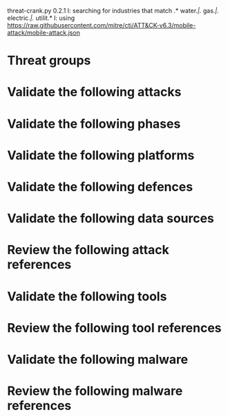 threat-crank.py 0.2.1
I: searching for industries that match .* water.*|.* gas.*|.* electric.*|.* utilit.*
I: using https://raw.githubusercontent.com/mitre/cti/ATT&CK-v6.3/mobile-attack/mobile-attack.json
# Threat groups


# Validate the following attacks


# Validate the following phases


# Validate the following platforms


# Validate the following defences


# Validate the following data sources


# Review the following attack references


# Validate the following tools


# Review the following tool references


# Validate the following malware


# Review the following malware references


